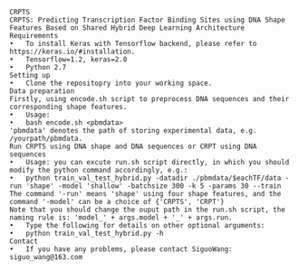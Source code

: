     CRPTS
    CRPTS: Predicting Transcription Factor Binding Sites using DNA Shape Features Based on Shared Hybrid Deep Learning Architecture
    Requirements
    •	To install Keras with Tensorflow backend, please refer to https://keras.io/#installation.
    •	Tensorflow=1.2, keras=2.0
    •	Python 2.7
    Setting up
    •	Clone the repositopry into your working space.
    Data preparation
    Firstly, using encode.sh script to preprocess DNA sequences and their corresponding shape features.
    •	Usage: 
    •	bash encode.sh <pbmdata>
    'pbmdata' denotes the path of storing experimental data, e.g. /yourpath/pbmdata.
    Run CRPTS using DNA shape and DNA sequences or CRPT using DNA sequences
    •	Usage: you can excute run.sh script directly, in which you should modify the python command accordingly, e.g.: 
    •	python train_val_test_hybrid.py -datadir ./pbmdata/$eachTF/data -run 'shape' -model 'shallow' -batchsize 300 -k 5 -params 30 --train
    The command '-run' means 'shape' using four shape features, and the command '-model' can be a choice of {'CRPTS', 'CRPT'}
    Note that you should change the ouput path in the run.sh script, the naming rule is: 'model_' + args.model + '_' + args.run.
    •	Type the following for details on other optional arguments: 
    •	python train_val_test_hybrid.py -h
    Contact
    •	If you have any problems, please contact SiguoWang: siguo_wang@163.com

